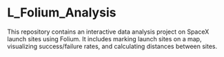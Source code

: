 # L_Folium_Analysis
This repository contains an interactive data analysis project on SpaceX launch sites using Folium. It includes marking launch sites on a map, visualizing success/failure rates, and calculating distances between sites.
